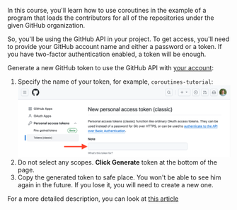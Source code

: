 In this course, you'll learn how to use coroutines in the example of a program that loads the contributors for all of the repositories under the given GitHub organization.

So, you'll be using the GitHub API in your project. To get access, you'll need to provide your GitHub account name and either a password or a token. If you have two-factor authentication enabled, a token will be enough.

Generate a new GitHub token to use the GitHub API with [your account](https://github.com/settings/tokens/new):

1. Specify the name of your token, for example, `coroutines-tutorial`:
![Generating token interface](images/generating-token.png)
2. Do not select any scopes. **Click Generate** token at the bottom of the page.
3. Copy the generated token to safe place. You won't be able to see him again in the future. If you lose it, you will need to create a new one.

For a more detailed description, you can look at [this article](https://kotlinlang.org/docs/coroutines-and-channels.html#generate-a-github-developer-token)